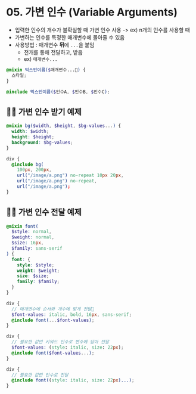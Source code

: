 # 05. 가변 인수 (Variable Arguments)

- 입력한 인수의 개수가 불확실할 때 가변 인수 사용 -> ex) n개의 인수를 사용할 때
- 가변하는 인수를 특정한 매개변수에 몰아줄 수 있음
- 사용방법 : 매개변수 **뒤**에 `...`을 붙임
  - 전개를 통해 전달하고, 받음
  - ex) `매개변수...`

```scss
@mixin 믹스인이름($매개변수...) {
  스타일;
}

@include 믹스인이름($인수A, $인수B, $인수C);
```

## 👩‍💻 가변 인수 받기 예제

```scss
@mixin bg($width, $height, $bg-values...) {
  width: $width;
  height: $height;
  background: $bg-values;
}

div {
  @include bg(
    100px, 200px,
    url("/image/a.png") no-repeat 10px 20px,
    url("/image/a.png") no-repeat,
    url("/image/a.png");
}
```

## 👩‍💻 가변 인수 전달 예제

```scss
@mixin font(
  $style: normal,
  $weight: normal,
  $size: 16px,
  $family: sans-serif
) {
  font: {
    style: $style;
    weight: $weight;
    size: $size;
    family: $family;
  }
}

div {
  // 매개변수에 순서와 개수에 맞게 전달
  $font-values: italic, bold, 16px, sans-serif;
  @include font(...$font-values);
}

div {
  // 필요한 값만 키워드 인수로 변수에 담아 전달
  $font-values: (style: italic, size: 22px);
  @include font($font-values...);
}

div {
  // 필요한 값만 인수로 전달
  @include font((style: italic, size: 22px)...);
}
```
